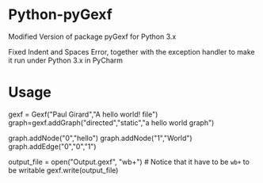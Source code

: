 # Python-pyGexf
Modified Version of package pyGexf for Python 3.x

Fixed Indent and Spaces Error, together with the exception handler to make it run under Python 3.x in PyCharm

# Usage

  gexf = Gexf("Paul Girard","A hello world! file")
  graph=gexf.addGraph("directed","static","a hello world graph")

  graph.addNode("0","hello")
  graph.addNode("1","World")
  graph.addEdge("0","0","1")

  output_file = open("Output.gexf", "wb+") # Notice that it have to be `wb+` to be writable
  gexf.write(output_file)
